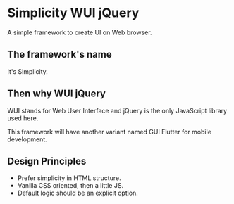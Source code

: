 # Simplicity WUI jQuery

A simple framework to create UI on Web browser.

## The framework's name

It's Simplicity.

## Then why WUI jQuery

WUI stands for Web User Interface and jQuery is the only JavaScript library used here.

This framework will have another variant named GUI Flutter for mobile development.

## Design Principles

- Prefer simplicity in HTML structure.
- Vanilla CSS oriented, then a little JS.
- Default logic should be an explicit option.
